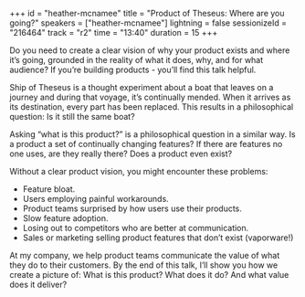 +++
id = "heather-mcnamee"
title = "Product of Theseus: Where are you going?"
speakers = ["heather-mcnamee"]
lightning = false
sessionizeId = "216464"
track = "r2"
time = "13:40"
duration = 15
+++

Do you need to create a clear vision of why your product exists and where it’s going, grounded in the reality of what it does, why, and for what audience?  If you’re building products - you’ll find this talk helpful. 

Ship of Theseus is a thought experiment about a boat that leaves on a journey and during that voyage, it’s continually mended. When it arrives as its destination, every part has been replaced. This results in a philosophical question: Is it still the same boat? 

Asking “what is this product?” is a philosophical question in a similar way. Is a product a set of continually changing features? If there are features no one uses, are they really there? Does a product even exist? 

Without a clear product vision, you might encounter these problems:

- Feature bloat. 
- Users employing painful workarounds.
- Product teams surprised by how users use their products. 
- Slow feature adoption. 
- Losing out to competitors who are better at communication.
- Sales or marketing selling product features that don’t exist (vaporware!)

At my company, we help product teams communicate the value of what they do to their customers. By the end of this talk, I’ll show you how we create a picture of: What is this product? What does it do? And what value does it deliver?
